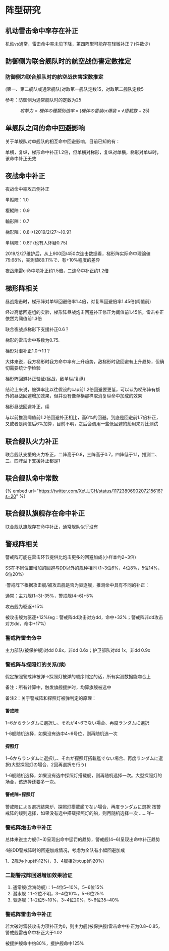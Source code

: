 # 阵型研究

## 机动雷击命中率存在补正

机动vs通常，雷击命中率未见下降，第四阵型可能存在轻微补正？\(件数少\)

## 防御侧为联合舰队时的航空战伤害定数推定

### 防御侧为联合舰队时的航空战伤害定数推定 

\(第一、第二舰队或通常舰队\)对敌第一舰队定数15，对敌第二舰队定数5 

参考：防御侧为通常舰队时的定数为25 

$$
攻撃力 = 機体の種類別倍率 × (機体の雷装 or 爆装 × √搭載数 + 25)
$$

## 单舰队之间的命中回避影响

关于单舰队对单舰队的相互命中回避影响，目前已知的有：

单横，复纵，梯形命中补正1.2倍，但单横对梯形，复纵对单横，梯形对单纵时，该命中补正无效

## 夜战命中补正

夜战命中率攻击侧补正 

単縦陣：1.0 

複縦陣：0.9 

輪形陣：0.7 

梯形陣：0.8→\(2019/2/27～\)0.9? 

単横陣：0.8? \(也有人怀疑0.75\) 

2019/2/27维护后，从上900回/450次连击数据看，梯形阵实际命中理論値79.68%，実測値89.11%で、有+10%程度的差异

夜战炮雷ci命中项补正约1.5倍，二连命中补正约1.2倍

## 梯形阵相关

昼战炮击时，梯形阵对单纵回避倍率1.4倍，对复纵回避倍率1.45倍\(阈值前\)

经过高低回避组的实验，梯形阵昼战炮击回避补正修正为阈值前1.45倍，雷击补正依然为阈值前1.3倍

联合夜战点梯形下支援补正0.6？

梯形的雷击命中系数为0.75.

梯形对潜补正1.0→1.1？

大体来说，我方梯形时我方命中率有上升趋势，敌梯形时敌回避有上升趋势，但确切需要统计学检验

梯形阵回避补正验证\(昼战，敌单纵/复纵\) 

结论上来说，被弹率比以往假设的cap前1.2倍回避要更低，可以认为梯形阵有额外的昼战回避增加效果，但并没有像单横那样取消复纵命中加成的效果 

梯形昼战回避补正，续 

与以前推测阈值前1.2倍回避补正相比，高6%的回避。到底是回避前1.7倍补正，又或者是阈值后6%加算，目前不明，之后会调用一些低回避的船用来对比测试

## 联合舰队火力补正

联合舰队支援的火力补正，二阵高于0.8，三阵高于0.7，四阵低于1.1，推测二、三、四阵型下支援补正都是1

## 联合舰队命中常数

{% embed url="https://twitter.com/Xe\_UCH/status/1172380690207215616?s=20" %}

## 联合舰队旗舰存在命中补正

联合舰队旗舰存在命中补正，通常舰队似乎没有

## 警戒阵相关

警戒阵可能在雷击环节提供比炮击更多的回避加成\(小样本约2~3倍\)

SS在不同位置增加的回避与DD以外的舰种相同 \(1~3位6%，4位8%，5位14%，6位20%\)

·警戒阵下根据攻击舰/被攻击舰是否为驱逐舰，推测命中具有不同的补正： 

通常：主力舰\(1~3\)-35%，警戒舰\(4~6\)+5% 

攻击舰为驱逐+15%

 被攻击舰为驱逐+12%\(eg：警戒阵dd攻击对方dd，命中+32%；警戒阵非dd攻击对方dd，命中+17%\)

### 警戒阵雷击命中

主力部队\(被保护舰\)对dd 0.8x，非dd 0.6x；护卫部队对dd 1x，非dd 0.9x

### 警戒阵与探照灯的关系\(续\) 

假定按照警戒阵被弹→探照灯被弹的顺序判定的话，所有实测数据能吻合上 

备注：所有计算中，触发旗舰援护时，均算旗舰被选中 

备注2：关于警戒阵和探照灯被弹判定的原理：

#### 警戒陣 

1~6からランダムに選択し、それが4~6でない場合、再度ランダムに選択 

1-6舰随机选择，如果没有选中4~6号位，则再随机选一次

#### 探照灯 

1~6からランダムに選択し、それが探照灯搭載艦でない場合、再度ランダムに選択\(大型探照灯の場合、2回再選択を行う\) 

1-6舰随机选择，如果没有选中探照灯搭载舰，则再随机选择一次。大型探照灯的场合，该选择还要多一次。

#### 警戒陣+探照灯 

警戒陣による選択結果が、探照灯搭載艦でない場合、再度ランダムに選択 按警戒阵的规则选择，如果没有选中搭载探照灯的船，则再随机选择一次 ……咩~

### 警戒阵炮击命中补正 

总体来说主力舰\(1~3\)呈现出命中惩罚的趋势，警戒舰\(4~6\)呈现出命中补正趋势

4船DD警戒阵时的回避加成情况，考虑为全队有小幅回避加成 

1、2舰为小up\(约12%\)，3、4舰相对大up\(约20%\)

### 二期警戒阵回避增加效果验证 

1. 通常舰\(含海防舰\)：1~4位5~10%，5~6位15%
2. 潜水舰：1~2位不明，3~4位10%，5~6位25%
3. 驱逐舰：1~2位5~10%，3~4位20%，5~6位35~40%

### 警戒阵雷击命中补正

若大破时雷装攻击力项补正为0，则主力舰\(被保护舰\)雷击命中补正为0.8~0.85，警戒舰雷击命中补正大于1.02

被援护舰命中约80%，援护舰命中125%

